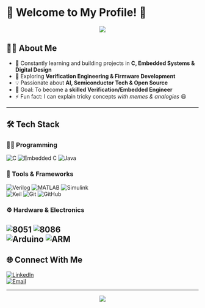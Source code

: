 # 🌟 Welcome to My Profile! 🌌  

<p align="center">
  <img src="https://capsule-render.vercel.app/api?type=waving&color=0:39FF14,100:00BFFF&height=80&section=header&text=⚡%20Exploring%20Tech%20and%20Learning%20Cool%20Stuffs%20🚀&fontSize=26&fontColor=fff"/>



## 👨‍💻 About Me  
- 🔭 Constantly learning and building projects in **C, Embedded Systems & Digital Design**  
- 🌱 Exploring **Verification Engineering & Firmware Development**  
- 💡 Passionate about **AI, Semiconductor Tech & Open Source**  
- 🎯 Goal: To become a **skilled Verification/Embedded Engineer**  
- ⚡ Fun fact: I can explain tricky concepts *with memes & analogies* 😆  

---

## 🛠️ Tech Stack  
### 👨‍💻 Programming  
![C](https://img.shields.io/badge/-C-00599C?style=for-the-badge&logo=c&logoColor=white)  ![Embedded C](https://img.shields.io/badge/-Embedded%20C-007ACC?style=for-the-badge&logo=c&logoColor=white)  ![Java](https://img.shields.io/badge/-Java-007396?style=for-the-badge&logo=java&logoColor=white)  

### 🔧 Tools & Frameworks  
![Verilog](https://img.shields.io/badge/-Verilog-FF7300?style=for-the-badge&logo=verilog&logoColor=white)  ![MATLAB](https://img.shields.io/badge/-MATLAB-0076A8?style=for-the-badge&logo=matlab&logoColor=white)  ![Simulink](https://img.shields.io/badge/-Simulink-0062AC?style=for-the-badge&logo=simulink&logoColor=white)  
![Keil](https://img.shields.io/badge/-Keil-0072C6?style=for-the-badge)  ![Git](https://img.shields.io/badge/-Git-F05032?style=for-the-badge&logo=git&logoColor=white)  ![GitHub](https://img.shields.io/badge/-GitHub-181717?style=for-the-badge&logo=github&logoColor=white)  

### ⚙️ Hardware & Electronics  
![8051](https://img.shields.io/badge/-8051%20MCU-333333?style=for-the-badge)  ![8086](https://img.shields.io/badge/-Intel%208086-blue?style=for-the-badge)  
![Arduino](https://img.shields.io/badge/-Arduino-00979D?style=for-the-badge&logo=arduino&logoColor=white)  ![ARM](https://img.shields.io/badge/-ARM-DD0031?style=for-the-badge&logo=arm&logoColor=white)  
---

## 🌐 Connect With Me  
[![LinkedIn](https://img.shields.io/badge/-LinkedIn-0077B5?style=for-the-badge&logo=linkedin&logoColor=white)](https://linkedin.com/in/sornasarathi-s)  
[![Email](https://img.shields.io/badge/-Email-c14438?style=for-the-badge&logo=gmail&logoColor=white)](mailto:sornasarathi14@gmail.com)  

---
<p align="center">
   <img src="https://capsule-render.vercel.app/api?type=waving&color=gradient&height=100&section=footer&text=Building%20Tomorrow%20Today%20🚀&fontSize=30&fontColor=ffffff"/>
</p> 
